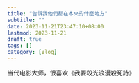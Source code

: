 ```yaml
---
title: "告訴我他們都在本來的什麼地方"
subtitle: ""
date: 2023-11-21T23:47:10+08:00
lastmod: 2023-11-21
draft: true
tags: []
category: [Blog]
---
```


当代电影大师，很喜欢《我要殺光浪漫殺死詩》
